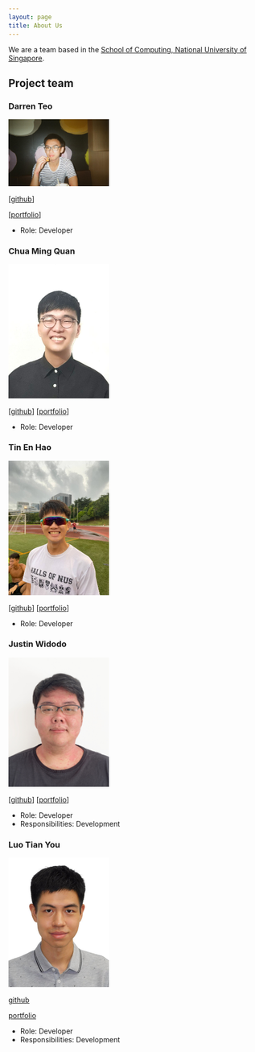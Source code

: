```yaml
---
layout: page
title: About Us
---
```


We are a team based in the [School of Computing, National University of Singapore](http://www.comp.nus.edu.sg).


## Project team

### Darren Teo

<img src="team/images/darrentde.png" width="200px">

[[github](https://github.com/darrentde)]

[[portfolio](team/darrentde.md)]

* Role: Developer

### Chua Ming Quan

<img src="team/images/mqchua.png" width="200px">

[[github](https://github.com/https://github.com/mqchua)]
[[portfolio](team/mqchua.md)]

* Role: Developer

### Tin En Hao

<img src="team/images/tinenhao.png" width="200px">

[[github](https://github.com/tinenhao)]
[[portfolio](team/tinenhao.md)]

* Role: Developer

### Justin Widodo
<img src="team/images/genfusion122.png" width="200px">

[[github](https://github.com/GenFusion122)]
[[portfolio](team/genfusion122.md)]

* Role: Developer
* Responsibilities: Development

### Luo Tian You

<img src="team/images/hakkangin.png" width="200px">

[github](https://github.com/HakkaNgin)

[portfolio](team/hakkangin.md)

* Role: Developer
* Responsibilities: Development

